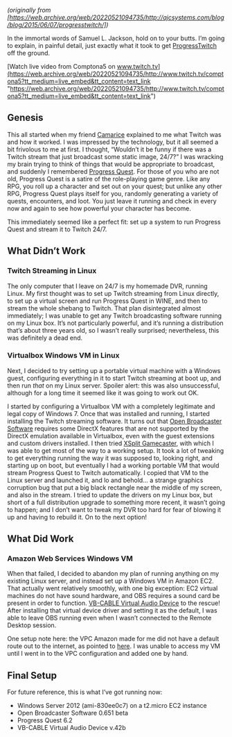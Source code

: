 <!--
.. title: ProgressTwitch!
.. slug: progresstwitch
.. date: 2015-06-07 12:00:00 UTC-07:00
.. tags: 
.. category: howto
.. link: 
.. description: 
.. type: text
-->

_(originally from [https://web.archive.org/web/20220521094735/http://ajcsystems.com/blog/blog/2015/06/07/progresstwitch/])_

In the immortal words of Samuel L. Jackson, hold on to your butts. I’m going to explain, in painful detail, just exactly what it took to get [ProgressTwitch](https://web.archive.org/web/20220521094735/http://www.twitch.tv/comptona5 "https://web.archive.org/web/20220521094735/http://www.twitch.tv/comptona5") off the ground.

<!-- TEASER_END -->

[Watch live video from Comptona5 on www.twitch.tv](https://web.archive.org/web/20220521094735/http://www.twitch.tv/comptona5?tt_medium=live_embed&tt_content=text_link "https://web.archive.org/web/20220521094735/http://www.twitch.tv/comptona5?tt_medium=live_embed&tt_content=text_link")


Genesis
-------


This all started when my friend [Camarice](https://web.archive.org/web/20220521094735/http://www.twitch.tv/camarice "https://web.archive.org/web/20220521094735/http://www.twitch.tv/camarice") explained to me what Twitch was and how it worked. I was impressed by the technology, but it all seemed a bit frivolous to me at first. I thought, “Wouldn’t it be funny if there was a Twitch stream that just broadcast some static image, 24/7?” I was wracking my brain trying to think of things that would be appropriate to broadcast, and suddenly I remembered [Progress Quest](https://web.archive.org/web/20220521094735/http://progressquest.com/ "https://web.archive.org/web/20220521094735/http://progressquest.com/"). For those of you who are not old, Progress Quest is a satire of the role-playing game genre. Like any RPG, you roll up a character and set out on your quest; but unlike any other RPG, Progress Quest plays itself for you, randomly generating a variety of quests, encounters, and loot. You just leave it running and check in every now and again to see how powerful your character has become.


This immediately seemed like a perfect fit: set up a system to run Progress Quest and stream it to Twitch 24/7.


What Didn’t Work
----------------


### Twitch Streaming in Linux


The only computer that I leave on 24/7 is my homemade DVR, running Linux. My first thought was to set up Twitch streaming from Linux directly, to set up a virtual screen and run Progress Quest in WINE, and then to stream the whole shebang to Twitch. That plan disintegrated almost immediately; I was unable to get any Twitch broadcasting software running on my Linux box. It’s not particularly powerful, and it’s running a distribution that’s about three years old, so I wasn’t really surprised; nevertheless, this was definitely a dead end.


### Virtualbox Windows VM in Linux


Next, I decided to try setting up a portable virtual machine with a Windows guest, configuring everything in it to start Twitch streaming at boot up, and then run *that* on my Linux server. Spoiler alert: this was also unsuccessful, although for a long time it seemed like it was going to work out OK.


I started by configuring a Virtualbox VM with a completely legitimate and legal copy of Windows 7. Once that was installed and running, I started installing the Twitch streaming software. It turns out that [Open Broadcaster Software](https://web.archive.org/web/20220521094735/https://obsproject.com/ "https://web.archive.org/web/20220521094735/https://obsproject.com/") requires some DirectX features that are not supported by the DirectX emulation available in Virtualbox, even with the guest extensions and custom drivers installed. I then tried [XSplit Gamecaster](https://web.archive.org/web/20220521094735/https://www.xsplit.com/products/gamecaster "https://web.archive.org/web/20220521094735/https://www.xsplit.com/products/gamecaster"), with which I was able to get most of the way to a working setup. It took a lot of tweaking to get everything running the way it was supposed to, looking right, and starting up on boot, but eventually I had a working portable VM that would stream Progress Quest to Twitch automatically. I copied that VM to the Linux server and launched it, and lo and behold… a strange graphics corruption bug that put a big black rectangle near the middle of my screen, and also in the stream. I tried to update the drivers on my Linux box, but short of a full distribution upgrade to something more recent, it wasn’t going to happen; and I don’t want to tweak my DVR too hard for fear of blowing it up and having to rebuild it. On to the next option!


What Did Work
-------------


### Amazon Web Services Windows VM


When that failed, I decided to abandon my plan of running anything on my existing Linux server, and instead set up a Windows VM in Amazon EC2. That actually went relatively smoothly, with one big exception: EC2 virtual machines do not have sound hardware, and OBS requires a sound card be present in order to function. [VB-CABLE Virtual Audio Device](https://web.archive.org/web/20220521094735/http://vb-audio.pagesperso-orange.fr/Cable/index.htm "https://web.archive.org/web/20220521094735/http://vb-audio.pagesperso-orange.fr/Cable/index.htm") to the rescue! After installing that virtual device driver and setting it as the default, I was able to leave OBS running even when I wasn’t connected to the Remote Desktop session.


One setup note here: the VPC Amazon made for me did not have a default route out to the internet, as pointed to [here](https://web.archive.org/web/20220521094735/http://stackoverflow.com/a/25555470 "https://web.archive.org/web/20220521094735/http://stackoverflow.com/a/25555470"). I was unable to access my VM until I went in to the VPC configuration and added one by hand.


Final Setup
-----------


For future reference, this is what I’ve got running now:


* Windows Server 2012 (ami-830ee0c7) on a t2.micro EC2 instance
* Open Broadcaster Software 0.651 beta
* Progress Quest 6.2
* VB-CABLE Virtual Audio Device v.42b

